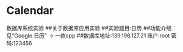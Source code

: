 # Calendar
数据库系统实验
##关于数据库应用实验
##实验题目:日历
##功能介绍：见"Google 日历" -> 一款app
##数据库地址:139.196.127.21 账户:root 密码:123456
